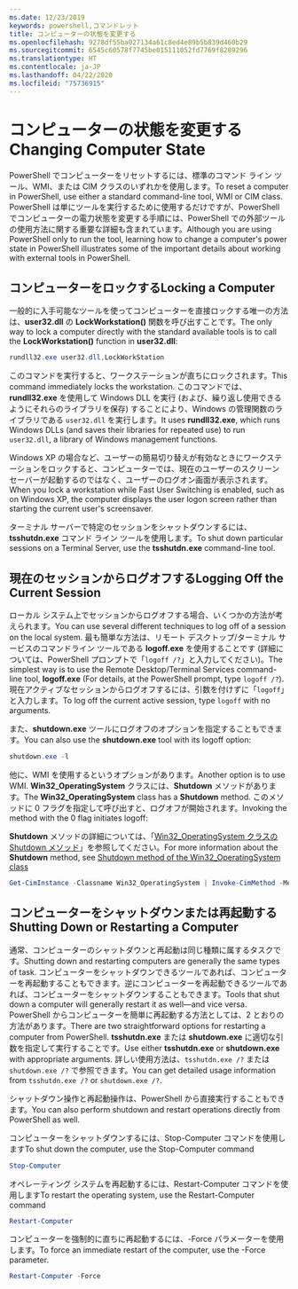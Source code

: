 ```yaml
---
ms.date: 12/23/2019
keywords: powershell,コマンドレット
title: コンピューターの状態を変更する
ms.openlocfilehash: 9278df55ba027134a61c8ed4e89b5b839d460b29
ms.sourcegitcommit: 6545c60578f7745be015111052fd7769f8289296
ms.translationtype: HT
ms.contentlocale: ja-JP
ms.lasthandoff: 04/22/2020
ms.locfileid: "75736915"
---
```

# <a name="changing-computer-state"></a><span data-ttu-id="3da4c-103">コンピューターの状態を変更する</span><span class="sxs-lookup"><span data-stu-id="3da4c-103">Changing Computer State</span></span>

<span data-ttu-id="3da4c-104">PowerShell でコンピューターをリセットするには、標準のコマンド ライン ツール、WMI、または CIM クラスのいずれかを使用します。</span><span class="sxs-lookup"><span data-stu-id="3da4c-104">To reset a computer in PowerShell, use either a standard command-line tool, WMI or CIM class.</span></span>
<span data-ttu-id="3da4c-105">PowerShell は単にツールを実行するために使用するだけですが、PowerShell でコンピューターの電力状態を変更する手順には、PowerShell での外部ツールの使用方法に関する重要な詳細も含まれています。</span><span class="sxs-lookup"><span data-stu-id="3da4c-105">Although you are using PowerShell only to run the tool, learning how to change a computer's power state in PowerShell illustrates some of the important details about working with external tools in PowerShell.</span></span>

## <a name="locking-a-computer"></a><span data-ttu-id="3da4c-106">コンピューターをロックする</span><span class="sxs-lookup"><span data-stu-id="3da4c-106">Locking a Computer</span></span>

<span data-ttu-id="3da4c-107">一般的に入手可能なツールを使ってコンピューターを直接ロックする唯一の方法は、**user32.dll** の **LockWorkstation()** 関数を呼び出すことです。</span><span class="sxs-lookup"><span data-stu-id="3da4c-107">The only way to lock a computer directly with the standard available tools is to call the **LockWorkstation()** function in **user32.dll**:</span></span>

```powershell
rundll32.exe user32.dll,LockWorkStation
```

<span data-ttu-id="3da4c-108">このコマンドを実行すると、ワークステーションが直ちにロックされます。</span><span class="sxs-lookup"><span data-stu-id="3da4c-108">This command immediately locks the workstation.</span></span> <span data-ttu-id="3da4c-109">このコマンドでは、**rundll32.exe** を使用して Windows DLL を実行 (および、繰り返し使用できるようにそれらのライブラリを保存) することにより、Windows の管理関数のライブラリである `user32.dll` を実行します。</span><span class="sxs-lookup"><span data-stu-id="3da4c-109">It uses **rundll32.exe**, which runs Windows DLLs (and saves their libraries for repeated use) to run `user32.dll`, a library of Windows management functions.</span></span>

<span data-ttu-id="3da4c-110">Windows XP の場合など、ユーザーの簡易切り替えが有効なときにワークステーションをロックすると、コンピューターでは、現在のユーザーのスクリーン セーバーが起動するのではなく、ユーザーのログオン画面が表示されます。</span><span class="sxs-lookup"><span data-stu-id="3da4c-110">When you lock a workstation while Fast User Switching is enabled, such as on Windows XP, the computer displays the user logon screen rather than starting the current user's screensaver.</span></span>

<span data-ttu-id="3da4c-111">ターミナル サーバーで特定のセッションをシャットダウンするには、**tsshutdn.exe** コマンド ライン ツールを使用します。</span><span class="sxs-lookup"><span data-stu-id="3da4c-111">To shut down particular sessions on a Terminal Server, use the **tsshutdn.exe** command-line tool.</span></span>

## <a name="logging-off-the-current-session"></a><span data-ttu-id="3da4c-112">現在のセッションからログオフする</span><span class="sxs-lookup"><span data-stu-id="3da4c-112">Logging Off the Current Session</span></span>

<span data-ttu-id="3da4c-113">ローカル システム上でセッションからログオフする場合、いくつかの方法が考えられます。</span><span class="sxs-lookup"><span data-stu-id="3da4c-113">You can use several different techniques to log off of a session on the local system.</span></span> <span data-ttu-id="3da4c-114">最も簡単な方法は、リモート デスクトップ/ターミナル サービスのコマンドライン ツールである **logoff.exe** を使用することです (詳細については、PowerShell プロンプトで「`logoff /?`」と入力してください)。</span><span class="sxs-lookup"><span data-stu-id="3da4c-114">The simplest way is to use the Remote Desktop/Terminal Services command-line tool, **logoff.exe** (For details, at the PowerShell prompt, type `logoff /?`).</span></span> <span data-ttu-id="3da4c-115">現在アクティブなセッションからログオフするには、引数を付けずに「`logoff`」と入力します。</span><span class="sxs-lookup"><span data-stu-id="3da4c-115">To log off the current active session, type `logoff` with no arguments.</span></span>

<span data-ttu-id="3da4c-116">また、**shutdown.exe** ツールにログオフのオプションを指定することもできます。</span><span class="sxs-lookup"><span data-stu-id="3da4c-116">You can also use the **shutdown.exe** tool with its logoff option:</span></span>

```powershell
shutdown.exe -l
```

<span data-ttu-id="3da4c-117">他に、WMI を使用するというオプションがあります。</span><span class="sxs-lookup"><span data-stu-id="3da4c-117">Another option is to use WMI.</span></span> <span data-ttu-id="3da4c-118">**Win32_OperatingSystem** クラスには、**Shutdown** メソッドがあります。</span><span class="sxs-lookup"><span data-stu-id="3da4c-118">The **Win32_OperatingSystem** class has a **Shutdown** method.</span></span>
<span data-ttu-id="3da4c-119">このメソッドに 0 フラグを指定して呼び出すと、ログオフが開始されます。</span><span class="sxs-lookup"><span data-stu-id="3da4c-119">Invoking the method with the 0 flag initiates logoff:</span></span>

<span data-ttu-id="3da4c-120">**Shutdown** メソッドの詳細については、「[Win32_OperatingSystem クラスの Shutdown メソッド](/windows/win32/cimwin32prov/shutdown-method-in-class-win32-operatingsystem)」を参照してください。</span><span class="sxs-lookup"><span data-stu-id="3da4c-120">For more information about the **Shutdown** method, see [Shutdown method of the Win32_OperatingSystem class](/windows/win32/cimwin32prov/shutdown-method-in-class-win32-operatingsystem)</span></span>

```powershell
Get-CimInstance -Classname Win32_OperatingSystem | Invoke-CimMethod -MethodName Shutdown
```

## <a name="shutting-down-or-restarting-a-computer"></a><span data-ttu-id="3da4c-121">コンピューターをシャットダウンまたは再起動する</span><span class="sxs-lookup"><span data-stu-id="3da4c-121">Shutting Down or Restarting a Computer</span></span>

<span data-ttu-id="3da4c-122">通常、コンピューターのシャットダウンと再起動は同じ種類に属するタスクです。</span><span class="sxs-lookup"><span data-stu-id="3da4c-122">Shutting down and restarting computers are generally the same types of task.</span></span> <span data-ttu-id="3da4c-123">コンピューターをシャットダウンできるツールであれば、コンピューターを再起動することもできます。逆にコンピューターを再起動できるツールであれば、コンピューターをシャットダウンすることもできます。</span><span class="sxs-lookup"><span data-stu-id="3da4c-123">Tools that shut down a computer will generally restart it as well—and vice versa.</span></span> <span data-ttu-id="3da4c-124">PowerShell からコンピューターを簡単に再起動する方法としては、2 とおりの方法があります。</span><span class="sxs-lookup"><span data-stu-id="3da4c-124">There are two straightforward options for restarting a computer from PowerShell.</span></span> <span data-ttu-id="3da4c-125">**tsshutdn.exe** または **shutdown.exe** に適切な引数を指定して実行することです。</span><span class="sxs-lookup"><span data-stu-id="3da4c-125">Use either **tsshutdn.exe** or **shutdown.exe** with appropriate arguments.</span></span> <span data-ttu-id="3da4c-126">詳しい使用方法は、`tsshutdn.exe /?` または `shutdown.exe /?` で参照できます。</span><span class="sxs-lookup"><span data-stu-id="3da4c-126">You can get detailed usage information from `tsshutdn.exe /?` or `shutdown.exe /?`.</span></span>

<span data-ttu-id="3da4c-127">シャットダウン操作と再起動操作は、PowerShell から直接実行することもできます。</span><span class="sxs-lookup"><span data-stu-id="3da4c-127">You can also perform shutdown and restart operations directly from PowerShell as well.</span></span>

<span data-ttu-id="3da4c-128">コンピューターをシャットダウンするには、Stop-Computer コマンドを使用します</span><span class="sxs-lookup"><span data-stu-id="3da4c-128">To shut down the computer, use the Stop-Computer command</span></span>

```powershell
Stop-Computer
```

<span data-ttu-id="3da4c-129">オペレーティング システムを再起動するには、Restart-Computer コマンドを使用します</span><span class="sxs-lookup"><span data-stu-id="3da4c-129">To restart the operating system, use the Restart-Computer command</span></span>

```powershell
Restart-Computer
```

<span data-ttu-id="3da4c-130">コンピューターを強制的に直ちに再起動するには、-Force パラメーターを使用します。</span><span class="sxs-lookup"><span data-stu-id="3da4c-130">To force an immediate restart of the computer, use the -Force parameter.</span></span>

```powershell
Restart-Computer -Force
```
